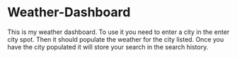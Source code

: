 # Weather-Dashboard
This is my weather dashboard. 
To use it you need to enter a city in the enter city spot. Then it should populate the weather for the city listed. Once you have the city populated it will store your search in the search history. 
